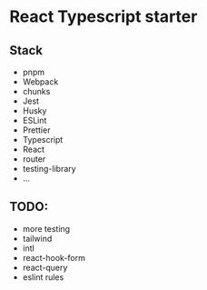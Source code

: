 # React Typescript starter

## Stack

- pnpm
- Webpack
- chunks
- Jest
- Husky
- ESLint
- Prettier
- Typescript
- React
- router
- testing-library
- ...

## TODO:

- more testing
- tailwind
- intl
- react-hook-form
- react-query
- eslint rules
